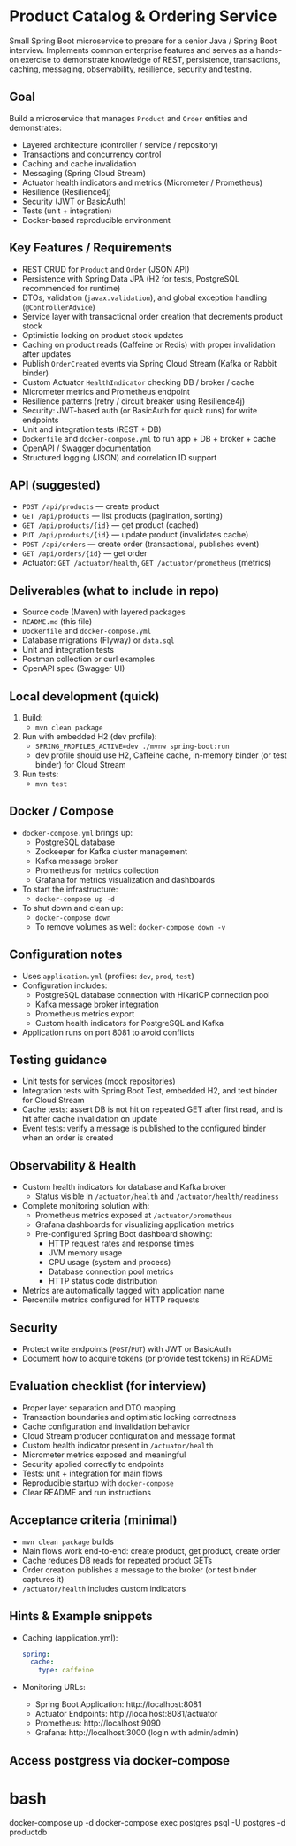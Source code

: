 # Product Catalog & Ordering Service

Small Spring Boot microservice to prepare for a senior Java / Spring Boot interview. Implements common enterprise features and serves as a hands-on exercise to demonstrate knowledge of REST, persistence, transactions, caching, messaging, observability, resilience, security and testing.

## Goal
Build a microservice that manages `Product` and `Order` entities and demonstrates:
- Layered architecture (controller / service / repository)
- Transactions and concurrency control
- Caching and cache invalidation
- Messaging (Spring Cloud Stream)
- Actuator health indicators and metrics (Micrometer / Prometheus)
- Resilience (Resilience4j)
- Security (JWT or BasicAuth)
- Tests (unit + integration)
- Docker-based reproducible environment

## Key Features / Requirements
- REST CRUD for `Product` and `Order` (JSON API)
- Persistence with Spring Data JPA (H2 for tests, PostgreSQL recommended for runtime)
- DTOs, validation (`javax.validation`), and global exception handling (`@ControllerAdvice`)
- Service layer with transactional order creation that decrements product stock
- Optimistic locking on product stock updates
- Caching on product reads (Caffeine or Redis) with proper invalidation after updates
- Publish `OrderCreated` events via Spring Cloud Stream (Kafka or Rabbit binder)
- Custom Actuator `HealthIndicator` checking DB / broker / cache
- Micrometer metrics and Prometheus endpoint
- Resilience patterns (retry / circuit breaker using Resilience4j)
- Security: JWT-based auth (or BasicAuth for quick runs) for write endpoints
- Unit and integration tests (REST + DB)
- `Dockerfile` and `docker-compose.yml` to run app + DB + broker + cache
- OpenAPI / Swagger documentation
- Structured logging (JSON) and correlation ID support

## API (suggested)
- `POST /api/products` — create product
- `GET /api/products` — list products (pagination, sorting)
- `GET /api/products/{id}` — get product (cached)
- `PUT /api/products/{id}` — update product (invalidates cache)
- `POST /api/orders` — create order (transactional, publishes event)
- `GET /api/orders/{id}` — get order
- Actuator: `GET /actuator/health`, `GET /actuator/prometheus` (metrics)

## Deliverables (what to include in repo)
- Source code (Maven) with layered packages
- `README.md` (this file)
- `Dockerfile` and `docker-compose.yml`
- Database migrations (Flyway) or `data.sql`
- Unit and integration tests
- Postman collection or curl examples
- OpenAPI spec (Swagger UI)

## Local development (quick)
1. Build:
   - `mvn clean package`
2. Run with embedded H2 (dev profile):
   - `SPRING_PROFILES_ACTIVE=dev ./mvnw spring-boot:run`  
   - dev profile should use H2, Caffeine cache, in-memory binder (or test binder) for Cloud Stream
3. Run tests:
   - `mvn test`

## Docker / Compose
- `docker-compose.yml` brings up:
  - PostgreSQL database 
  - Zookeeper for Kafka cluster management
  - Kafka message broker
  - Prometheus for metrics collection
  - Grafana for metrics visualization and dashboards
- To start the infrastructure:
  - `docker-compose up -d`
- To shut down and clean up:
  - `docker-compose down`
  - To remove volumes as well: `docker-compose down -v`

## Configuration notes
- Uses `application.yml` (profiles: `dev`, `prod`, `test`)
- Configuration includes:
  - PostgreSQL database connection with HikariCP connection pool
  - Kafka message broker integration
  - Prometheus metrics export
  - Custom health indicators for PostgreSQL and Kafka
- Application runs on port 8081 to avoid conflicts

## Testing guidance
- Unit tests for services (mock repositories)
- Integration tests with Spring Boot Test, embedded H2, and test binder for Cloud Stream
- Cache tests: assert DB is not hit on repeated GET after first read, and is hit after cache invalidation on update
- Event tests: verify a message is published to the configured binder when an order is created

## Observability & Health
- Custom health indicators for database and Kafka broker
  - Status visible in `/actuator/health` and `/actuator/health/readiness`
- Complete monitoring solution with:
  - Prometheus metrics exposed at `/actuator/prometheus`
  - Grafana dashboards for visualizing application metrics
  - Pre-configured Spring Boot dashboard showing:
    - HTTP request rates and response times
    - JVM memory usage
    - CPU usage (system and process)
    - Database connection pool metrics
    - HTTP status code distribution
- Metrics are automatically tagged with application name
- Percentile metrics configured for HTTP requests

## Security
- Protect write endpoints (`POST`/`PUT`) with JWT or BasicAuth
- Document how to acquire tokens (or provide test tokens) in README

## Evaluation checklist (for interview)
- Proper layer separation and DTO mapping
- Transaction boundaries and optimistic locking correctness
- Cache configuration and invalidation behavior
- Cloud Stream producer configuration and message format
- Custom health indicator present in `/actuator/health`
- Micrometer metrics exposed and meaningful
- Security applied correctly to endpoints
- Tests: unit + integration for main flows
- Reproducible startup with `docker-compose`
- Clear README and run instructions

## Acceptance criteria (minimal)
- `mvn clean package` builds
- Main flows work end-to-end: create product, get product, create order
- Cache reduces DB reads for repeated product GETs
- Order creation publishes a message to the broker (or test binder captures it)
- `/actuator/health` includes custom indicators

## Hints & Example snippets
- Caching (application.yml):
  ```yaml
  spring:
    cache:
      type: caffeine
  ```

- Monitoring URLs:
  - Spring Boot Application: http://localhost:8081
  - Actuator Endpoints: http://localhost:8081/actuator
  - Prometheus: http://localhost:9090
  - Grafana: http://localhost:3000 (login with admin/admin)

## Access postgress via docker-compose
# bash
docker-compose up -d
docker-compose exec postgres psql -U postgres -d productdb
